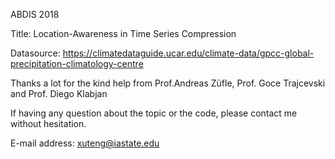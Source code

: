 ABDIS 2018

Title: Location-Awareness in Time Series Compression

Datasource: https://climatedataguide.ucar.edu/climate-data/gpcc-global-precipitation-climatology-centre

Thanks a lot for the kind help from Prof.Andreas Züfle, Prof. Goce Trajcevski and Prof. Diego Klabjan

If having any question about the topic or the code, please contact me without hesitation.

E-mail address: xuteng@iastate.edu 
